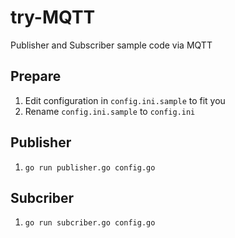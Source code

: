 # try-MQTT

Publisher and Subscriber sample code via MQTT

## Prepare

1. Edit configuration in `config.ini.sample` to fit you
2. Rename `config.ini.sample` to `config.ini`

## Publisher

1. `go run publisher.go config.go`

## Subcriber

1. `go run subcriber.go config.go`
